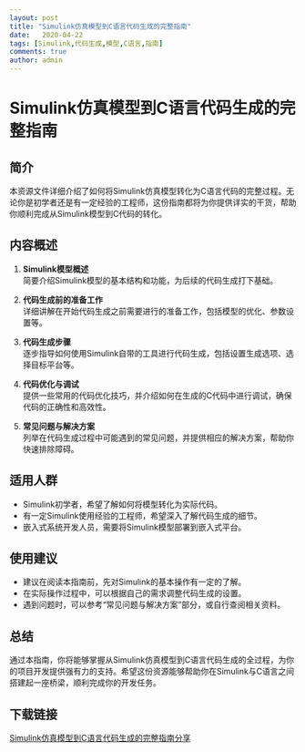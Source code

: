 ```yaml
---
layout: post
title: "Simulink仿真模型到C语言代码生成的完整指南"
date:   2020-04-22
tags: [Simulink,代码生成,模型,C语言,指南]
comments: true
author: admin
---
```

# Simulink仿真模型到C语言代码生成的完整指南

## 简介
本资源文件详细介绍了如何将Simulink仿真模型转化为C语言代码的完整过程。无论你是初学者还是有一定经验的工程师，这份指南都将为你提供详实的干货，帮助你顺利完成从Simulink模型到C代码的转化。

## 内容概述
1. **Simulink模型概述**  
   简要介绍Simulink模型的基本结构和功能，为后续的代码生成打下基础。

2. **代码生成前的准备工作**  
   详细讲解在开始代码生成之前需要进行的准备工作，包括模型的优化、参数设置等。

3. **代码生成步骤**  
   逐步指导如何使用Simulink自带的工具进行代码生成，包括设置生成选项、选择目标平台等。

4. **代码优化与调试**  
   提供一些常用的代码优化技巧，并介绍如何在生成的C代码中进行调试，确保代码的正确性和高效性。

5. **常见问题与解决方案**  
   列举在代码生成过程中可能遇到的常见问题，并提供相应的解决方案，帮助你快速排除障碍。

## 适用人群
- Simulink初学者，希望了解如何将模型转化为实际代码。
- 有一定Simulink使用经验的工程师，希望深入了解代码生成的细节。
- 嵌入式系统开发人员，需要将Simulink模型部署到嵌入式平台。

## 使用建议
- 建议在阅读本指南前，先对Simulink的基本操作有一定的了解。
- 在实际操作过程中，可以根据自己的需求调整代码生成的设置。
- 遇到问题时，可以参考“常见问题与解决方案”部分，或自行查阅相关资料。

## 总结
通过本指南，你将能够掌握从Simulink仿真模型到C语言代码生成的全过程，为你的项目开发提供强有力的支持。希望这份资源能够帮助你在Simulink与C语言之间搭建起一座桥梁，顺利完成你的开发任务。

## 下载链接

[Simulink仿真模型到C语言代码生成的完整指南分享](https://pan.quark.cn/s/94d2a458cce0)